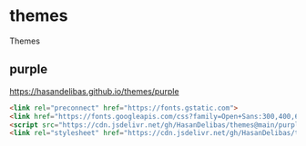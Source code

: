 # themes
Themes


## purple
<a href="https://hasandelibas.github.io/themes/purple">https://hasandelibas.github.io/themes/purple</a>
```html
<link rel="preconnect" href="https://fonts.gstatic.com">
<link href="https://fonts.googleapis.com/css?family=Open+Sans:300,400,600,700,800" rel="stylesheet">
<script src="https://cdn.jsdelivr.net/gh/HasanDelibas/themes@main/purple/script.js"></script>
<link rel="stylesheet" href="https://cdn.jsdelivr.net/gh/HasanDelibas/themes@main/purple/style.css">
```

